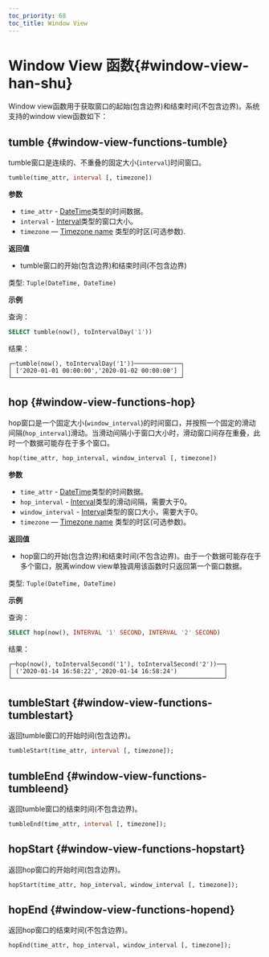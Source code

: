 ```yaml
---
toc_priority: 68
toc_title: Window View
---
```


# Window View 函数{#window-view-han-shu}

Window view函数用于获取窗口的起始(包含边界)和结束时间(不包含边界)。系统支持的window view函数如下：

## tumble {#window-view-functions-tumble}

tumble窗口是连续的、不重叠的固定大小(`interval`)时间窗口。

``` sql
tumble(time_attr, interval [, timezone])
```

**参数**
- `time_attr` - [DateTime](../../sql-reference/data-types/datetime.md)类型的时间数据。
- `interval` - [Interval](../../sql-reference/data-types/special-data-types/interval.md)类型的窗口大小。
- `timezone` — [Timezone name](../../operations/server-configuration-parameters/settings.md#server_configuration_parameters-timezone) 类型的时区(可选参数). 

**返回值**

-  tumble窗口的开始(包含边界)和结束时间(不包含边界)

类型: `Tuple(DateTime, DateTime)`

**示例**

查询：

``` sql
SELECT tumble(now(), toIntervalDay('1'))
```

结果：

``` text
┌─tumble(now(), toIntervalDay('1'))─────────────┐
│ ['2020-01-01 00:00:00','2020-01-02 00:00:00'] │
└───────────────────────────────────────────────┘
```

## hop {#window-view-functions-hop}

hop窗口是一个固定大小(`window_interval`)的时间窗口，并按照一个固定的滑动间隔(`hop_interval`)滑动。当滑动间隔小于窗口大小时，滑动窗口间存在重叠，此时一个数据可能存在于多个窗口。

``` sql
hop(time_attr, hop_interval, window_interval [, timezone])
```

**参数**

- `time_attr` - [DateTime](../../sql-reference/data-types/datetime.md)类型的时间数据。
- `hop_interval` - [Interval](../../sql-reference/data-types/special-data-types/interval.md)类型的滑动间隔，需要大于0。
- `window_interval` - [Interval](../../sql-reference/data-types/special-data-types/interval.md)类型的窗口大小，需要大于0。
- `timezone` — [Timezone name](../../operations/server-configuration-parameters/settings.md#server_configuration_parameters-timezone) 类型的时区(可选参数)。

**返回值**

- hop窗口的开始(包含边界)和结束时间(不包含边界)。由于一个数据可能存在于多个窗口，脱离window view单独调用该函数时只返回第一个窗口数据。

类型: `Tuple(DateTime, DateTime)`

**示例**

查询：

``` sql
SELECT hop(now(), INTERVAL '1' SECOND, INTERVAL '2' SECOND)
```

结果：

``` text
┌─hop(now(), toIntervalSecond('1'), toIntervalSecond('2'))──┐
│ ('2020-01-14 16:58:22','2020-01-14 16:58:24')             │
└───────────────────────────────────────────────────────────┘
```

## tumbleStart {#window-view-functions-tumblestart}

返回tumble窗口的开始时间(包含边界)。

``` sql
tumbleStart(time_attr, interval [, timezone]);
```

## tumbleEnd {#window-view-functions-tumbleend}

返回tumble窗口的结束时间(不包含边界)。

``` sql
tumbleEnd(time_attr, interval [, timezone]);
```

## hopStart {#window-view-functions-hopstart}

返回hop窗口的开始时间(包含边界)。

``` sql
hopStart(time_attr, hop_interval, window_interval [, timezone]);
```

## hopEnd {#window-view-functions-hopend}

返回hop窗口的结束时间(不包含边界)。

``` sql
hopEnd(time_attr, hop_interval, window_interval [, timezone]);
```